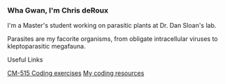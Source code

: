 ### Wha Gwan, I'm Chris deRoux

I'm a Master's student working on parasitic plants at Dr. Dan Sloan's lab. 

Parasites are my facorite organisms, from obligate intracellular viruses to kleptoparasitic megafauna. 

Useful Links

[CM-515 Coding exercises](https://github.com/cderoux/CM515-course-2024)
[My coding resources](https://github.com/cderoux/my-resources)


<!--
**cderoux/cderoux** is a ✨ _special_ ✨ repository because its `README.md` (this file) appears on your GitHub profile.

Here are some ideas to get you started:

- 🔭 I’m currently working on ...
- 🌱 I’m currently learning ...
- 👯 I’m looking to collaborate on ...
- 🤔 I’m looking for help with ...
- 💬 Ask me about ...
- 📫 How to reach me: ...
- 😄 Pronouns: ...
- ⚡ Fun fact: ...
-->
